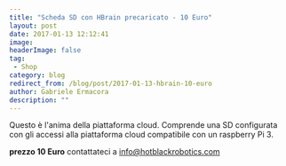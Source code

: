 ```yaml
---
title: "Scheda SD con HBrain precaricato - 10 Euro"
layout: post
date: 2017-01-13 12:12:41
image: 
headerImage: false
tag: 
 - Shop
category: blog
redirect_from: /blog/post/2017-01-13-hbrain-10-euro
author: Gabriele Ermacora
description: ""
---
```


Questo è l'anima della piattaforma cloud.
Comprende una SD configurata con gli accessi alla piattaforma cloud compatibile con un raspberry Pi 3.

**prezzo 10 Euro** contattateci a info@hotblackrobotics.com

